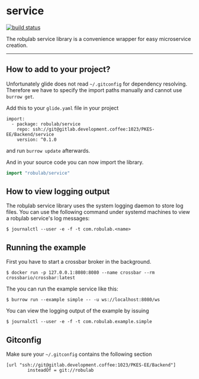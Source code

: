 # service

[![build status](http://gitlab.development.coffee/PKES-EE/Backend/service/badges/master/build.svg)](http://gitlab.development.coffee/PKES-EE/Backend/service/commits/master)

The robµlab service library is a convenience wrapper for easy microservice creation.

---

## How to add to your project?

Unfortunately glide does not read `~/.gitconfig` for dependency resolving. Therefore we have to specify the import paths manually and cannot use `burrow get`.

Add this to your `glide.yaml` file in your project

```
import:
  - package: robulab/service
    repo: ssh://git@gitlab.development.coffee:1023/PKES-EE/Backend/service
    version: ^0.1.0
```

and run `burrow update` afterwards.

And in your source code you can now import the library.

```go
import "robulab/service"
```

## How to view logging output

The robµlab service library uses the system logging daemon to store log files. You can use the following command under systemd machines to view a robµlab service's log messages:

```
$ journalctl --user -e -f -t com.robulab.<name>
```

## Running the example

First you have to start a crossbar broker in the background.

```
$ docker run -p 127.0.0.1:8080:8080 --name crossbar --rm crossbario/crossbar:latest
```

The you can run the example service like this:

```
$ burrow run --example simple -- -u ws://localhost:8080/ws
```

You can view the logging output of the example by issuing

```
$ journalctl --user -e -f -t com.robulab.example.simple
```

## Gitconfig

Make sure your `~/.gitconfig` contains the following section

```
[url "ssh://git@gitlab.development.coffee:1023/PKES-EE/Backend"]
        insteadOf = git://robulab
```
